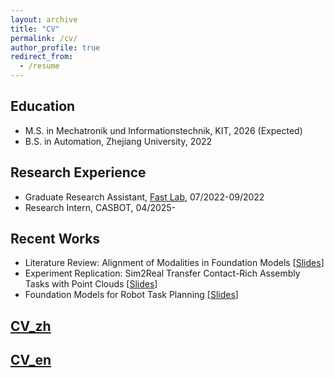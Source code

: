 ```yaml
---
layout: archive
title: "CV"
permalink: /cv/
author_profile: true
redirect_from:
  - /resume
---
```


## Education
* M.S. in Mechatronik und Informationstechnik, KIT, 2026 (Expected)
* B.S. in Automation, Zhejiang University, 2022

## Research Experience
* Graduate Research Assistant, [Fast Lab](http://zju-fast.com/), 07/2022-09/2022
* Research Intern, CASBOT, 04/2025-
  
## Recent Works
* Literature Review: Alignment of Modalities in Foundation Models [[Slides](https://github.com/githuber1218/githuber1218.github.io/blob/master/files/MM_alignment_final.pdf)]
* Experiment Replication: Sim2Real Transfer Contact-Rich Assembly Tasks with Point Clouds [[Slides](https://github.com/githuber1218/githuber1218.github.io/blob/master/files/ALR%20Praktikum_final.pdf)]
* Foundation Models for Robot Task Planning [[Slides](https://github.com/githuber1218/githuber1218.github.io/blob/master/files/Foundation%20Models%20for%20Robot%20Task%20Planning.pdf)]

## [CV_zh](https://github.com/githuber1218/githuber1218.github.io/blob/master/_pages/CV_zh_Feb25.pdf)
## [CV_en](https://github.com/githuber1218/githuber1218.github.io/blob/master/_pages/CV_EN_Feb25.pdf)
